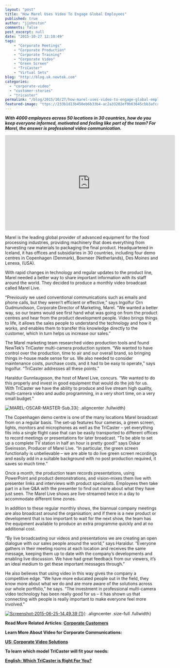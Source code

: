 ```yaml
---
layout: "post"
title: "How Marel Uses Video To Engage Global Employees"
published: true
author: "jjohnston"
comments: false
post_excerpt: null
date: "2015-10-27 12:10:49"
tags:
    - "Corporate Meetings"
    - "Corporate Production"
    - "Corporate Training"
    - "Corporate Video"
    - "Green Screen"
    - "TriCaster"
    - "Virtual Sets"
blog: "http://blog.uk.newtek.com"
categories:
  - "corporate-video"
  - "customer-stories"
  - "tricaster"
permalink: "/blog/2015/10/27/how-marel-uses-video-to-engage-global-employees/"
featured-image: "ttps://233b1d13b450eb6b33b4-ac2a33202ef9b63045cbb3afca178df8.ssl.cf1.rackcdn.com/2015/10/MAREL-OSCAR-MASTER-Sub.09.jpg"
---
```

**_With 4000 employees across 50 locations in 30 countries, how do you keep everyone informed, motivated and feeling like part of the team? For Marel, the answer is professional video communication._**
<iframe width="560" height="315" src="https://www.youtube.com/embed/w6jVAAuOBJk" frameborder="0" allowfullscreen></iframe>
<p class="editable">
Marel is the leading global provider of advanced equipment for the food processing industries, providing machinery that does everything from harvesting raw materials to packaging the final product. Headquartered in Iceland, it has offices and subsidiaries in 30 countries, including four demo centres in Copenhagen (Denmark), Boxmeer (Netherlands), Des Moines and Lenexa, (USA).</p>

With rapid changes in technology and regular updates to the product line, Marel needed a better way to share important information with its staff around the world. They decided to produce a monthly video broadcast called Marel Live.

“Previously we used conventional communications such as emails and phone calls, but they weren’t efficient or effective,” says Ingolfur Orn Gudmundsson, Corporate Director of Marketing, Marel. “We wanted a better way, so our teams would see first hand what was going on from the product centres and hear from the product development people. Video brings things to life, it allows the sales people to understand the technology and how it works, and enables them to transfer this knowledge directly to the customer, which in turn helps us increase our sales.”

The Marel marketing team researched video production tools and found NewTek’s TriCaster multi-camera production system. “We wanted to have control over the production, time to air and our overall brand, so bringing things in-house made sense for us. We also needed to consider maintenance costs, purchase costs, and it had to be easy to operate,” says Ingolfur. “TriCaster addresses all these points.”

Haraldur Gunnlaugsson, the host of Marel Live, concurs. “We wanted to do this properly and invest in good equipment that would do the job for us. With TriCaster we have the ability to produce and live stream high quality, multi-camera video and audio programming, in a very short time, on a very small budget.”

![MAREL-OSCAR-MASTER-Sub.33][1]{: .aligncenter  .fullwidth}

The Copenhagen demo centre is one of the many locations Marel broadcast from on a regular basis. The set-up features four cameras, a green screen, lights, monitors and microphones as well as the TriCaster – yet everything fits into a single flight case that can be easily transported to different offices to record meetings or presentations for later broadcast. “To be able to set up a complete TV station in half an hour is pretty good!” says Oskar Sveinsson, Producer of Marel Live. “In particular, the green screen functionally is unbelievable – we are able to do live green screen recordings and easily add in a suitable background with no post production required, it saves so much time.”

Once a month, the production team records presentations, using PowerPoint and product demonstrations, and vision-mixes them live with presenter links and interviews with product specialists. Employees then take part in a live Q&A with the presenter to find out more about what they have just seen. The Marel Live shows are live-streamed twice in a day to accommodate different time zones.

In addition to these regular monthly shows, the biannual company meetings are also broadcast around the organisation; and if there is a new product or development that is too important to wait for the next show, the team has the equipment available to produce an extra programme quickly and at no additional cost.

“By live broadcasting our videos and presentations we are creating an open dialogue with our sales people around the world,” says Haraldur. “Everyone gathers in their meeting rooms at each location and receives the same message, keeping them up to date with the company’s developments and enabling live discussion. We have had great feedback from our viewers, it’s an ideal medium to get these important messages through.”

He also believes that using video in this way gives the company a competitive edge. “We have more educated people out in the field, they know more about what we do and are more aware of the solutions across our whole portfolio,” he says. “The investment in professional multi-camera video technology has been really good for us – it has shown us that connecting with people is really important to make everyone feel more involved.”

[
![Screenshot-2015-06-25-14.49.39 (1)][2]][3]{: .aligncenter .size-full  .fullwidth}

**Read More Related Articles: [Corporate Customers][4]**

**Learn More About Video for Corporate Communications:**

**[US: Corporate Video Solutions][5]**

**To learn which model TriCaster will fit your needs:**

**[English: Which TriCaster is Right For You?][6]**

 [1]: https://233b1d13b450eb6b33b4-ac2a33202ef9b63045cbb3afca178df8.ssl.cf1.rackcdn.com/2015/10/MAREL-OSCAR-MASTER-Sub.33.jpg
 [2]: https://233b1d13b450eb6b33b4-ac2a33202ef9b63045cbb3afca178df8.ssl.cf1.rackcdn.com/2015/10/Screenshot-2015-06-25-14.49.39-1.png
 [3]: http://pages.newtek.com/6-Videos-You-Should-Be-Producing.html
 [4]: http://blog.newtek.com/category/corporate-video/
 [5]: http://www.newtek.com/solutions/enterprise.html
 [6]: http://pages.newtek.com/which-tricaster.html
